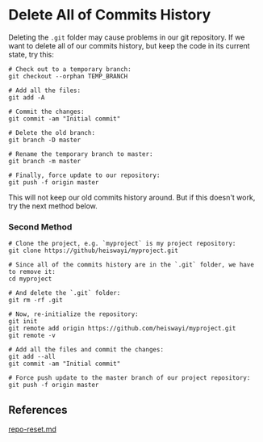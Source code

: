 # Delete All of Commits History

Deleting the `.git` folder may cause problems in our git repository. If we want to delete all of our commits history, but keep the code in its current state, try this:

```git
# Check out to a temporary branch:
git checkout --orphan TEMP_BRANCH

# Add all the files:
git add -A

# Commit the changes:
git commit -am "Initial commit"

# Delete the old branch:
git branch -D master

# Rename the temporary branch to master:
git branch -m master

# Finally, force update to our repository:
git push -f origin master
```

This will not keep our old commits history around. But if this doesn't work, try the next method below.

### Second Method

```git
# Clone the project, e.g. `myproject` is my project repository:
git clone https://github/heiswayi/myproject.git

# Since all of the commits history are in the `.git` folder, we have to remove it:
cd myproject

# And delete the `.git` folder:
git rm -rf .git

# Now, re-initialize the repository:
git init
git remote add origin https://github.com/heiswayi/myproject.git
git remote -v

# Add all the files and commit the changes:
git add --all
git commit -am "Initial commit"

# Force push update to the master branch of our project repository:
git push -f origin master
```

## References

[repo-reset.md](https://gist.github.com/heiswayi/350e2afda8cece810c0f6116dadbe651)